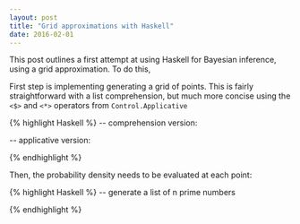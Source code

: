 ```yaml
---
layout: post
title: "Grid approximations with Haskell"
date: 2016-02-01
---
```


This post outlines a first attempt at using Haskell for Bayesian inference, using a grid approximation. To do this,


First step is implementing generating a grid of points. This is fairly straightforward with a list comprehension, but much more concise using the `<$>` and `<*>` operators from `Control.Applicative`

{% highlight Haskell %}
-- comprehension version:

-- applicative version:


{% endhighlight %}

Then, the probability density needs to be evaluated at each point:

{% highlight Haskell %}
-- generate a list of n prime numbers

{% endhighlight %}
